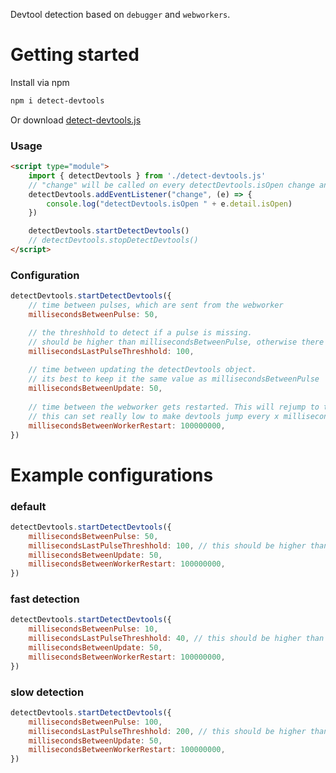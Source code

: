 Devtool detection based on `debugger` and `webworkers`.

# Getting started
Install via npm
```bash
npm i detect-devtools
```
Or download  [detect-devtools.js](https://github.com/atdojo/detect-devtools/blob/main/detect-devtools.js)  
### Usage
```html
<script type="module">
    import { detectDevtools } from './detect-devtools.js'
    // "change" will be called on every detectDevtools.isOpen change and initially
    detectDevtools.addEventListener("change", (e) => {
        console.log("detectDevtools.isOpen " + e.detail.isOpen)
    })

    detectDevtools.startDetectDevtools()
    // detectDevtools.stopDetectDevtools()
</script>
```
### Configuration
```javascript
detectDevtools.startDetectDevtools({
    // time between pulses, which are sent from the webworker
    millisecondsBetweenPulse: 50,

    // the threshhold to detect if a pulse is missing. 
    // should be higher than millisecondsBetweenPulse, otherwise there will be false positives
    millisecondsLastPulseThreshhold: 100,
    
    // time between updating the detectDevtools object. 
    // its best to keep it the same value as millisecondsBetweenPulse
    millisecondsBetweenUpdate: 50,
    
    // time between the webworker gets restarted. This will rejump to the debugger statement, as a new Webworker gets started.
    // this can set really low to make devtools jump every x milliseconds to a debugger, which makes navigating in the devtools a pain/impossible. (There is probably an option to disable jumping to a debugger statement)
    millisecondsBetweenWorkerRestart: 100000000,
})
```

# Example configurations
### default
```javascript
detectDevtools.startDetectDevtools({
    millisecondsBetweenPulse: 50,
    millisecondsLastPulseThreshhold: 100, // this should be higher than millisecondsBetweenPulse, otherwise there will be false positives
    millisecondsBetweenUpdate: 50,
    millisecondsBetweenWorkerRestart: 100000000,
})
```
### fast detection
```javascript
detectDevtools.startDetectDevtools({
    millisecondsBetweenPulse: 10,
    millisecondsLastPulseThreshhold: 40, // this should be higher than millisecondsBetweenPulse, otherwise there will be false positives
    millisecondsBetweenUpdate: 50,
    millisecondsBetweenWorkerRestart: 100000000,
})
```
### slow detection
```javascript
detectDevtools.startDetectDevtools({
    millisecondsBetweenPulse: 100,
    millisecondsLastPulseThreshhold: 200, // this should be higher than millisecondsBetweenPulse, otherwise there will be false positives
    millisecondsBetweenUpdate: 50,
    millisecondsBetweenWorkerRestart: 100000000,
})
```